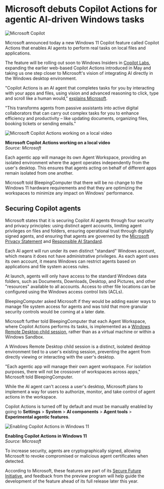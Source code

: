 # Microsoft debuts Copilot Actions for agentic AI-driven Windows tasks

![Microsoft Copilot](https://www.bleepstatic.com/content/hl-images/2025/10/15/microsoft-copilot.jpg)

Microsoft announced today a new Windows 11 Copilot feature called Copilot Actions that enables AI agents to perform real tasks on local files and applications.

The feature will be rolling out soon to Windows Insiders in [Copilot Labs](https://copilot.microsoft.com/labs), expanding the earlier web-based Copilot Actions introduced in May and taking us one step closer to Microsoft's vision of integrating AI directly in the Windows desktop environment.

"Copilot Actions is an AI agent that completes tasks for you by interacting with your apps and files, using vision and advanced reasoning to click, type and scroll like a human would," [explains Microsoft](https://blogs.windows.com/windowsexperience/?p=179965).

"This transforms agents from passive assistants into active digital collaborators that can carry out complex tasks for you to enhance efficiency and productivity – like updating documents, organizing files, booking tickets or sending emails."

![Microsoft Copilot Actions working on a local video](https://www.bleepstatic.com/images/news/Microsoft/windows-11/c/copilot/copilot-actions/copilot-actions.jpg)

**Microsoft Copilot Actions working on a local video**  
_Source: Microsoft_

Each agentic app will manage its own Agent Workspace, providing an isolated environment where the agent operates independently from the user's desktop. This ensures that agents acting on behalf of different apps remain isolated from one another.

Microsoft told BleepingComputer that there will be no change to the Windows 11 hardware requirements and that they are optimizing the workspaces to minimize any impact on Windows' performance.

## Securing Copilot agents

Microsoft states that it is securing Copilot AI agents through four security and privacy principles: using distinct agent accounts, limiting agent privileges on files and folders, ensuring operational trust through digitally signed agents, and ensuring that agents are governed by the [Microsoft Privacy Statement](https://go.microsoft.com/fwlink/p/?LinkId=521839) and [Responsible AI Standard](https://www.microsoft.com/en-us/privacy/privacy-report?msockid=12b6fb88e4a76d9418ededaae5266c63).

Each AI agent will run under its own distinct "standard" Windows account, which means it does not have administrative privileges. As each agent uses its own account, it means Windows can restrict agents based on applications and file system access rules.

At launch, agents will only have access to the standard Windows data folders, such as Documents, Downloads, Desktop, and Pictures, and other "resources" available to all accounts. Access to other file locations can be configured using the Windows access control lists (ACLs).

BleepingComputer asked Microsoft if they would be adding easier ways to manage file system access for agents and was told that more granular security controls would be coming at a later date.

Microsoft further told BleepingComputer that each Agent Workspace, where Copilot Actions performs its tasks, is implemented as a [Windows Remote Desktop child session](https://learn.microsoft.com/en-us/windows/win32/termserv/child-sessions), rather than as a virtual machine or within a Windows Sandbox.

A Windows Remote Desktop child session is a distinct, isolated desktop environment tied to a user's existing session, preventing the agent from directly viewing or interacting with the user's desktop.

"Each agentic app will manage their own agent workspace. For isolation purposes, there will not be crossover of workspaces across apps," Microsoft told BleepingComputer.

While the AI agent can't access a user's desktop, Microsoft plans to implement a way for users to authorize, monitor, and take control of agent actions in the workspace.

Copilot Actions is turned off by default and must be manually enabled by going to **Settings** \> **System** \> **AI components** \> **Agent tools** \> **Experimental agentic features**.

![Enabling Copilot Actions in Windows 11](https://www.bleepstatic.com/images/news/Microsoft/windows-11/c/copilot/copilot-actions/enable-copilot-actions.jpg)

**Enabling Copilot Actions in Windows 11**  
_Source: Microsoft_

To increase security, agents are cryptographically signed, allowing Microsoft to revoke compromised or malicious agent certificates when detected.

According to Microsoft, these features are part of its [Secure Future Initiative](https://www.microsoft.com/en-us/trust-center/security/secure-future-initiative), and feedback from the preview program will help guide the development of the feature ahead of its full release later this year.
